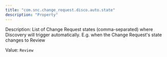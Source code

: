 ```yaml
---
title: "com.snc.change_request.disco.auto.state"
description: "Property"
---
```


Description: List of Change Request states (comma-separated) where Discovery will trigger automatically. E.g. when the Change Request's state changes to Review

Value: `Review`